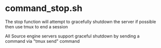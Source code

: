 # command\_stop.sh

The stop function will attempt to gracefully shutdown the server if possible then use tmux to end a session

All Source engine servers support graceful shutdown by sending a command via "tmux send" command

